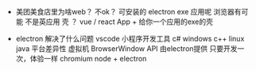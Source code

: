 - 美团美食店里为啥web？ 不ok？ 可安装的 electron exe 应用呢
  浏览器有可能 不是英应用
  壳 ？
  vue / react App + 给你一个应用的exe的壳

- electron 解决了什么问题
  vscode 小程序开发工具
  c# windows
  c++ linux
  java 平台差异性 虚拟机
  BrowserWindow API 由electron提供
  只要开发一次，体验一样
  chromium node + electron
